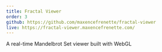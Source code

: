 ```yaml
---
title: Fractal Viewer
order: 3
github: https://github.com/maxencefrenette/fractal-viewer
live: https://fractal-viewer.maxencefrenette.com/
---
```


A real-time Mandelbrot Set viewer built with WebGL
